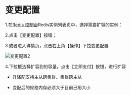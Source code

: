 # 变更配置

1.在[Redis 控制台](https://redis-console.jdcloud.com/redis)Redis实例列表页中，选择需要扩容的实例：

2.点击【变更配置】按钮；

3.或者进入详情页，点击右上角【操作】下拉变更配置

![变更配置2](https://github.com/jdcloudcom/cn/blob/master/image/Redis/change-conf2.png)

4.下拉框选择扩容到的容量，点击【立即支付】按钮，进行扩容

 - 升降配支持主从跨集群、集群跨主从
 
 - 变配后的规格内存必须大于目前已用大小



